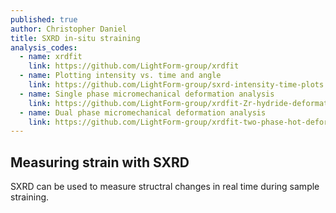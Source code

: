 ```yaml
---
published: true
author: Christopher Daniel
title: SXRD in-situ straining
analysis_codes: 
  - name: xrdfit
    link: https://github.com/LightForm-group/xrdfit
  - name: Plotting intensity vs. time and angle
    link: https://github.com/LightForm-group/sxrd-intensity-time-plots
  - name: Single phase micromechanical deformation analysis
    link: https://github.com/LightForm-group/xrdfit-Zr-hydride-deformation-analysis
  - name: Dual phase micromechanical deformation analysis
    link: https://github.com/LightForm-group/xrdfit-two-phase-hot-deformation-analysis
---
```

## Measuring strain with SXRD

SXRD can be used to measure structral changes in real time during sample straining.